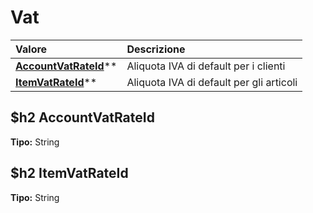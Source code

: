 # Vat

| Valore | Descrizione |
| :--- | :--- |
| [**AccountVatRateId**](vat.md#accountvatrateid)\*\* | Aliquota IVA di default per i clienti |
| [**ItemVatRateId**](vat.md#itemvatrateid)\*\* | Aliquota IVA di default per gli articoli |

## $h2 AccountVatRateId

**Tipo:** String

## $h2 ItemVatRateId

**Tipo:** String

